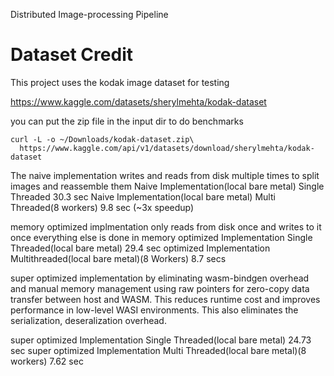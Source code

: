 Distributed Image-processing Pipeline

# Dataset Credit

This project uses the kodak image dataset for testing

https://www.kaggle.com/datasets/sherylmehta/kodak-dataset

you can put the zip file in the input dir to do benchmarks

```
curl -L -o ~/Downloads/kodak-dataset.zip\
  https://www.kaggle.com/api/v1/datasets/download/sherylmehta/kodak-dataset
```


The naive implementation writes and reads from disk multiple times to split images and reassemble them
Naive Implementation(local bare metal) Single Threaded 30.3 sec
Naive Implementation(local bare metal) Multi Threaded(8 workers) 9.8 sec (~3x speedup)

memory optimized implmentation only reads from disk once and writes to it once everything else is done in memory
optimized Implementation Single Threaded(local bare metal) 29.4 sec
optimized Implementation Multithreaded(local bare metal)(8 Workers) 8.7 secs

super optimized implementation by eliminating wasm-bindgen overhead and manual memory management using raw pointers for zero-copy data transfer between host and WASM. This reduces runtime cost and improves performance in low-level WASI environments. This also eliminates the serialization, deseralization overhead.

super optimized Implementation Single Threaded(local bare metal) 24.73 sec
super optimized Implementation Multi Threaded(local bare metal)(8 workers) 7.62 sec
